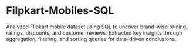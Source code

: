 # Filpkart-Mobiles-SQL
Analyzed Flipkart mobile dataset using SQL to uncover brand-wise pricing, ratings, discounts, and customer reviews. Extracted key insights through aggregation, filtering, and sorting queries for data-driven conclusions.
